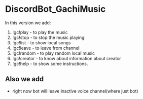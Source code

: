 # DiscordBot_GachiMusic

In this version we add:
  1. !gc!play - to play the music
  2. !gc!stop - to stop the music playing
  3. !gc!list - to show local songs
  4. !gc!leave - to leave from channel
  5. !gc!random - to play random local music
  6. !gc!creator - to know about information about creator
  7. !gc!help - to show some instructions.

## Also we add

- right now bot will leave inactive voice channel(where just bot)
